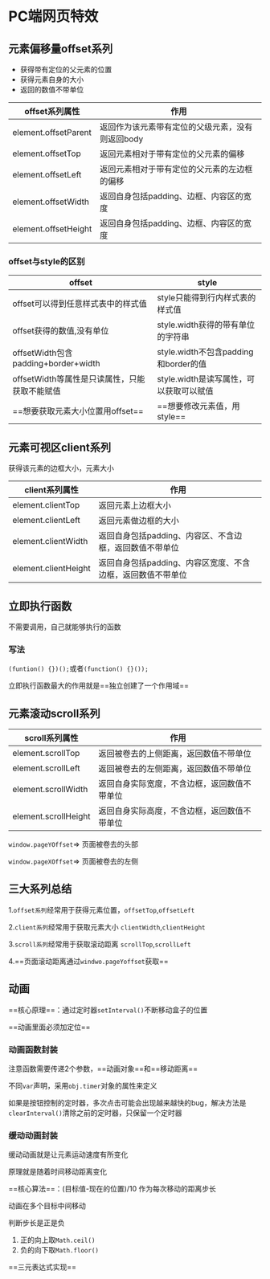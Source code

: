 # PC端网页特效

## 元素偏移量offset系列

* 获得带有定位的父元素的位置
* 获得元素自身的大小
* 返回的数值不带单位

| offset系列属性       | 作用                                             |
| -------------------- | ------------------------------------------------ |
| element.offsetParent | 返回作为该元素带有定位的父级元素，没有则返回body |
| element.offsetTop    | 返回元素相对于带有定位的父元素的偏移             |
| element.offsetLeft   | 返回元素相对于带有定位的父元素的左边框的偏移     |
| element.offsetWidth  | 返回自身包括padding、边框、内容区的宽度          |
| element.offsetHeight | 返回自身包括padding、边框、内容区的宽度          |

### offset与style的区别

| offset                                        | style                                   |
| --------------------------------------------- | --------------------------------------- |
| offset可以得到任意样式表中的样式值            | style只能得到行内样式表的样式值         |
| offset获得的数值,没有单位                     | style.width获得的带有单位的字符串       |
| offsetWidth包含padding+border+width           | style.width不包含padding和border的值    |
| offsetWidth等属性是只读属性，只能获取不能赋值 | style.width是读写属性，可以获取可以赋值 |
| ==想要获取元素大小位置用offset==              | ==想要修改元素值，用style==             |



## 元素可视区client系列

获得该元素的边框大小，元素大小

| client系列属性       | 作用                                                        |
| -------------------- | ----------------------------------------------------------- |
| element.clientTop    | 返回元素上边框大小                                          |
| element.clientLeft   | 返回元素做边框的大小                                        |
| element.clientWidth  | 返回自身包括padding、内容区、不含边框，返回数值不带单位     |
| element.clientHeight | 返回自身包括padding、内容区宽度、不含边框，返回数值不带单位 |

 ## 立即执行函数

不需要调用，自己就能够执行的函数



### 写法

`(funtion() {})();`或者`(function() {}());`



立即执行函数最大的作用就是==独立创建了一个作用域==

## 元素滚动scroll系列

| scroll系列属性       | 作用                                         |
| -------------------- | -------------------------------------------- |
| element.scrollTop    | 返回被卷去的上侧距离，返回数值不带单位       |
| element.scrollLeft   | 返回被卷去的左侧距离，返回数值不带单位       |
| element.scrollWidth  | 返回自身实际宽度，不含边框，返回数值不带单位 |
| element.scrollHeight | 返回自身实际高度，不含边框，返回数值不带单位 |





`window.pageYOffset`=>  页面被卷去的头部

`window.pageXOffset`=> 页面被卷去的左侧

## 三大系列总结

1.`offset系列`经常用于获得元素位置，`offsetTop`,`offsetLeft`

2.`client系列`经常用于获取元素大小 `clientWidth`,`clientHeight`

3.`scroll系列`经常用于获取滚动距离 `scrollTop`,`scrollLeft`

4.==页面滚动距离通过`windwo.pageYoffset`获取==

## 动画

==核心原理==：通过定时器`setInterval()`不断移动盒子的位置

==动画里面必须加定位==

### 动画函数封装

注意函数需要传递2个参数，==动画对象==和==移动距离==



不同`var`声明，采用`obj.timer`对象的属性来定义



如果是按钮控制的定时器，多次点击可能会出现越来越快的bug，解决方法是`clearInterval()`清除之前的定时器，只保留一个定时器



### 缓动动画封装

缓动动画就是让元素运动速度有所变化

原理就是随着时间移动距离变化

==核心算法==：(目标值-现在的位置)/10 作为每次移动的距离步长



动画在多个目标中间移动

判断步长是正是负

1. 正的向上取`Math.ceil()`
2. 负的向下取`Math.floor()`

==三元表达式实现==







